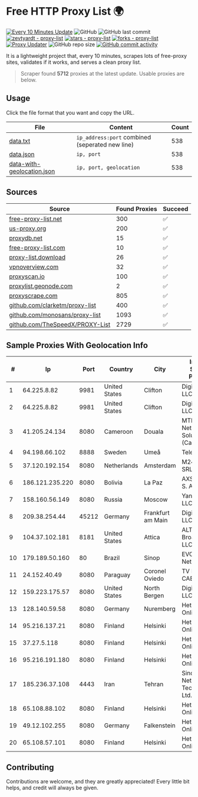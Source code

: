
# Free HTTP Proxy List 🌍

[![Every 10 Minutes Update](https://github.com/mertguvencli/http-proxy-list/actions/workflows/main.yml/badge.svg?branch=main)](https://github.com/mertguvencli/http-proxy-list/actions/workflows/main.yml)
![GitHub](https://img.shields.io/github/license/mertguvencli/http-proxy-list)
![GitHub last commit](https://img.shields.io/github/last-commit/mertguvencli/http-proxy-list)
[![zevtyardt - proxy-list](https://img.shields.io/static/v1?label=zevtyardt&message=proxy-list&color=blue&logo=github)](https://github.com/zevtyardt/proxy-list "Go to GitHub repo")
[![stars - proxy-list](https://img.shields.io/github/stars/zevtyardt/proxy-list?style=social)](https://github.com/zevtyardt/proxy-list)
[![forks - proxy-list](https://img.shields.io/github/forks/zevtyardt/proxy-list?style=social)](https://github.com/zevtyardt/proxy-list)
[![Proxy Updater](https://github.com/zevtyardt/proxy-list/workflows/Proxy%20Updater/badge.svg)](https://github.com/zevtyardt/proxy-list/actions?query=workflow:"Proxy+Updater")
![GitHub repo size](https://img.shields.io/github/repo-size/zevtyardt/proxy-list)
[![GitHub commit activity](https://img.shields.io/github/commit-activity/m/zevtyardt/proxy-list?logo=commits)](https://github.com/zevtyardt/proxy-list/commits/main)

It is a lightweight project that, every 10 minutes, scrapes lots of free-proxy sites, validates if it works, and serves a clean proxy list.

> Scraper found **5712** proxies at the latest update. Usable proxies are below.

## Usage

Click the file format that you want and copy the URL.

|File|Content|Count|
|----|-------|-----|
|[data.txt](https://raw.githubusercontent.com/mertguvencli/http-proxy-list/main/proxy-list/data.txt)|`ip_address:port` combined (seperated new line)|538|
|[data.json](https://raw.githubusercontent.com/mertguvencli/http-proxy-list/main/proxy-list/data.json)|`ip, port`|538|
|[data-with-geolocation.json](https://raw.githubusercontent.com/mertguvencli/http-proxy-list/main/proxy-list/data-with-geolocation.json)|`ip, port, geolocation`|538|

## Sources

|Source|Found Proxies|Succeed|
|------|-------------|-------|
|[free-proxy-list.net](https://free-proxy-list.net)|300|✅|
|[us-proxy.org](https://www.us-proxy.org)|200|✅|
|[proxydb.net](http://proxydb.net)|15|✅|
|[free-proxy-list.com](https://free-proxy-list.com/?page=&port=&type%5B%5D=http&type%5B%5D=https&up_time=0&search=Search)|10|✅|
|[proxy-list.download](https://www.proxy-list.download/HTTP)|26|✅|
|[vpnoverview.com](https://vpnoverview.com/privacy/anonymous-browsing/free-proxy-servers)|32|✅|
|[proxyscan.io](https://www.proxyscan.io)|100|✅|
|[proxylist.geonode.com](https://proxylist.geonode.com/api/proxy-list?limit=300&page=1&sort_by=lastChecked&sort_type=desc&protocols=http,https)|2|✅|
|[proxyscrape.com](https://api.proxyscrape.com/v2/?request=displayproxies&protocol=http&timeout=10000&country=all&ssl=all&anonymity=all)|805|✅|
|[github.com/clarketm/proxy-list](https://raw.githubusercontent.com/clarketm/proxy-list/master/proxy-list-raw.txt)|400|✅|
|[github.com/monosans/proxy-list](https://raw.githubusercontent.com/monosans/proxy-list/main/proxies/http.txt)|1093|✅|
|[github.com/TheSpeedX/PROXY-List](https://raw.githubusercontent.com/TheSpeedX/PROXY-List/master/http.txt)|2729|✅|


## Sample Proxies With Geolocation Info

|#|Ip|Port|Country|City|Internet Service Provider|
|-|--|----|-------|----|-------------------------|
|1|64.225.8.82|9981|United States|Clifton|DigitalOcean, LLC|
|2|64.225.8.82|9981|United States|Clifton|DigitalOcean, LLC|
|3|41.205.24.134|8080|Cameroon|Douala|MTN Network Solutions (Cameroon)|
|4|94.198.66.102|8888|Sweden|Umeå|Telecom3|
|5|37.120.192.154|8080|Netherlands|Amsterdam|M247 Europe SRL|
|6|186.121.235.220|8080|Bolivia|La Paz|AXS Bolivia S. A.|
|7|158.160.56.149|8080|Russia|Moscow|Yandex.Cloud LLC|
|8|209.38.254.44|45212|Germany|Frankfurt am Main|DigitalOcean, LLC|
|9|104.37.102.181|8181|United States|Attica|ALTIUS Broadband, LLC|
|10|179.189.50.160|80|Brazil|Sinop|EVO Networks|
|11|24.152.40.49|8080|Paraguay|Coronel Oviedo|TV MAX CABLE S.A.|
|12|159.223.175.57|8080|United States|North Bergen|DigitalOcean, LLC|
|13|128.140.59.58|8080|Germany|Nuremberg|Hetzner Online GmbH|
|14|95.216.137.21|8080|Finland|Helsinki|Hetzner Online GmbH|
|15|37.27.5.118|8080|Finland|Helsinki|Hetzner Online GmbH|
|16|95.216.191.180|8080|Finland|Helsinki|Hetzner Online GmbH|
|17|185.236.37.108|4443|Iran|Tehran|Sindad Network Technology Ltd.|
|18|65.108.88.102|8080|Finland|Helsinki|Hetzner Online GmbH|
|19|49.12.102.255|8080|Germany|Falkenstein|Hetzner Online GmbH|
|20|65.108.57.101|8080|Finland|Helsinki|Hetzner Online GmbH|



## Contributing

Contributions are welcome, and they are greatly appreciated! Every
little bit helps, and credit will always be given.

